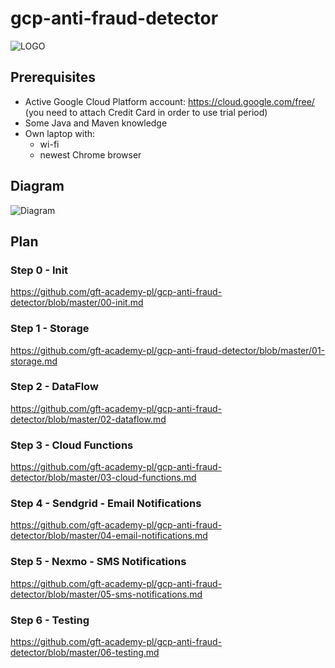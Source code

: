 # gcp-anti-fraud-detector

![LOGO](https://raw.githubusercontent.com/gft-academy-pl/gcp-anti-fraud-detector/master/assets/gft-academy.png)

## Prerequisites

* Active Google Cloud Platform account: https://cloud.google.com/free/ (you need to attach Credit Card in order to use trial period)
* Some Java and Maven knowledge
* Own laptop with:
  * wi-fi
  * newest Chrome browser

## Diagram

![Diagram](https://github.com/gft-academy-pl/gcp-anti-fraud-detector/blob/master/assets/GFT%20Academy%20-%20anti%20fraud%20detector.png?raw=true)

## Plan

### Step 0 - Init

https://github.com/gft-academy-pl/gcp-anti-fraud-detector/blob/master/00-init.md

### Step 1 - Storage

https://github.com/gft-academy-pl/gcp-anti-fraud-detector/blob/master/01-storage.md

### Step 2 - DataFlow

https://github.com/gft-academy-pl/gcp-anti-fraud-detector/blob/master/02-dataflow.md

### Step 3 - Cloud Functions

https://github.com/gft-academy-pl/gcp-anti-fraud-detector/blob/master/03-cloud-functions.md

### Step 4 - Sendgrid - Email Notifications

https://github.com/gft-academy-pl/gcp-anti-fraud-detector/blob/master/04-email-notifications.md


### Step 5 - Nexmo - SMS Notifications

https://github.com/gft-academy-pl/gcp-anti-fraud-detector/blob/master/05-sms-notifications.md

### Step 6 - Testing

https://github.com/gft-academy-pl/gcp-anti-fraud-detector/blob/master/06-testing.md
